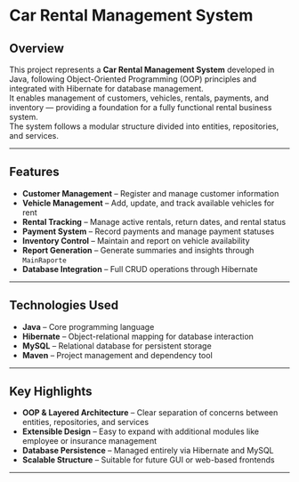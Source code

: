 # **Car Rental Management System**

## **Overview**

This project represents a **Car Rental Management System** developed in Java, following Object-Oriented Programming (OOP) principles and integrated with Hibernate for database management.  
It enables management of customers, vehicles, rentals, payments, and inventory — providing a foundation for a fully functional rental business system.  
The system follows a modular structure divided into entities, repositories, and services.

---

## **Features**

- **Customer Management** – Register and manage customer information  
- **Vehicle Management** – Add, update, and track available vehicles for rent  
- **Rental Tracking** – Manage active rentals, return dates, and rental status  
- **Payment System** – Record payments and manage payment statuses  
- **Inventory Control** – Maintain and report on vehicle availability  
- **Report Generation** – Generate summaries and insights through `MainRaporte`  
- **Database Integration** – Full CRUD operations through Hibernate   

---

## **Technologies Used**

- **Java** – Core programming language  
- **Hibernate** – Object-relational mapping for database interaction  
- **MySQL** – Relational database for persistent storage  
- **Maven** – Project management and dependency tool  

---

## **Key Highlights**

- **OOP & Layered Architecture** – Clear separation of concerns between entities, repositories, and services  
- **Extensible Design** – Easy to expand with additional modules like employee or insurance management  
- **Database Persistence** – Managed entirely via Hibernate and MySQL  
- **Scalable Structure** – Suitable for future GUI or web-based frontends  

---
